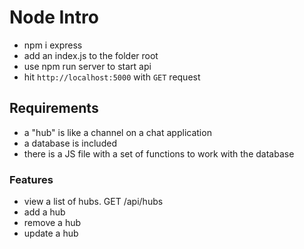 # Node Intro

- npm i express
- add an index.js to the folder root
- use npm run server to start api
- hit `http://localhost:5000` with `GET` request

## Requirements
- a "hub" is like a channel on a chat application
- a database is included
- there is a JS file with a set of functions to work with the database

### Features
- view a list of hubs. GET /api/hubs
- add a hub
- remove a hub
- update a hub